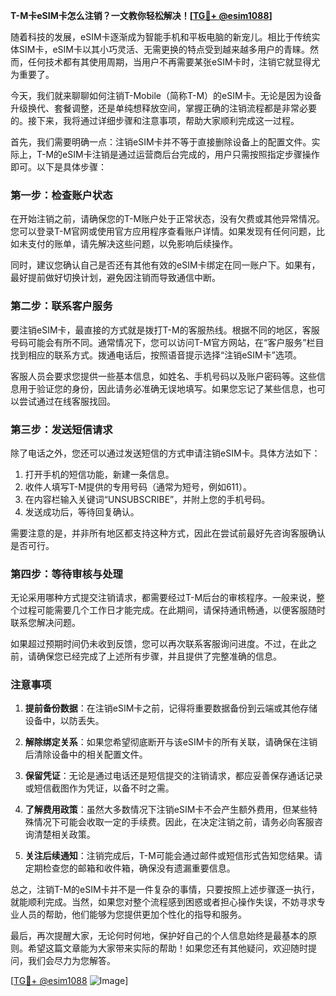 **T-M卡eSIM卡怎么注销？一文教你轻松解决！[[TG💪+ @esim1088](https://t.me/s/esim1088)]**

随着科技的发展，eSIM卡逐渐成为智能手机和平板电脑的新宠儿。相比于传统实体SIM卡，eSIM卡以其小巧灵活、无需更换的特点受到越来越多用户的青睐。然而，任何技术都有其使用周期，当用户不再需要某张eSIM卡时，注销它就显得尤为重要了。

今天，我们就来聊聊如何注销T-Mobile（简称T-M）的eSIM卡。无论是因为设备升级换代、套餐调整，还是单纯想释放空间，掌握正确的注销流程都是非常必要的。接下来，我将通过详细步骤和注意事项，帮助大家顺利完成这一过程。

首先，我们需要明确一点：注销eSIM卡并不等于直接删除设备上的配置文件。实际上，T-M的eSIM卡注销是通过运营商后台完成的，用户只需按照指定步骤操作即可。以下是具体步骤：

### 第一步：检查账户状态

在开始注销之前，请确保您的T-M账户处于正常状态，没有欠费或其他异常情况。您可以登录T-M官网或使用官方应用程序查看账户详情。如果发现有任何问题，比如未支付的账单，请先解决这些问题，以免影响后续操作。

同时，建议您确认自己是否还有其他有效的eSIM卡绑定在同一账户下。如果有，最好提前做好切换计划，避免因注销而导致通信中断。

### 第二步：联系客户服务

要注销eSIM卡，最直接的方式就是拨打T-M的客服热线。根据不同的地区，客服号码可能会有所不同。通常情况下，您可以访问T-M官方网站，在“客户服务”栏目找到相应的联系方式。拨通电话后，按照语音提示选择“注销eSIM卡”选项。

客服人员会要求您提供一些基本信息，如姓名、手机号码以及账户密码等。这些信息用于验证您的身份，因此请务必准确无误地填写。如果您忘记了某些信息，也可以尝试通过在线客服找回。

### 第三步：发送短信请求

除了电话之外，您还可以通过发送短信的方式申请注销eSIM卡。具体方法如下：

1. 打开手机的短信功能，新建一条信息。
2. 收件人填写T-M提供的专用号码（通常为短号，例如611）。
3. 在内容栏输入关键词“UNSUBSCRIBE”，并附上您的手机号码。
4. 发送成功后，等待回复确认。

需要注意的是，并非所有地区都支持这种方式，因此在尝试前最好先咨询客服确认是否可行。

### 第四步：等待审核与处理

无论采用哪种方式提交注销请求，都需要经过T-M后台的审核程序。一般来说，整个过程可能需要几个工作日才能完成。在此期间，请保持通讯畅通，以便客服随时联系您解决问题。

如果超过预期时间仍未收到反馈，您可以再次联系客服询问进度。不过，在此之前，请确保您已经完成了上述所有步骤，并且提供了完整准确的信息。

### 注意事项

1. **提前备份数据**：在注销eSIM卡之前，记得将重要数据备份到云端或其他存储设备中，以防丢失。
   
2. **解除绑定关系**：如果您希望彻底断开与该eSIM卡的所有关联，请确保在注销后清除设备中的相关配置文件。

3. **保留凭证**：无论是通过电话还是短信提交的注销请求，都应妥善保存通话记录或短信截图作为凭证，以备不时之需。

4. **了解费用政策**：虽然大多数情况下注销eSIM卡不会产生额外费用，但某些特殊情况下可能会收取一定的手续费。因此，在决定注销之前，请务必向客服咨询清楚相关政策。

5. **关注后续通知**：注销完成后，T-M可能会通过邮件或短信形式告知您结果。请定期检查您的邮箱和收件箱，确保没有遗漏重要信息。

总之，注销T-M的eSIM卡并不是一件复杂的事情，只要按照上述步骤逐一执行，就能顺利完成。当然，如果您对整个流程感到困惑或者担心操作失误，不妨寻求专业人员的帮助，他们能够为您提供更加个性化的指导和服务。

最后，再次提醒大家，无论何时何地，保护好自己的个人信息始终是最基本的原则。希望这篇文章能为大家带来实际的帮助！如果您还有其他疑问，欢迎随时提问，我们会尽力为您解答。

[[TG💪+ @esim1088](https://t.me/s/esim1088) ![Image](https://i.postimg.cc/4NQfJmqS/Snipaste-2025-05-13-00-14-12.png)]